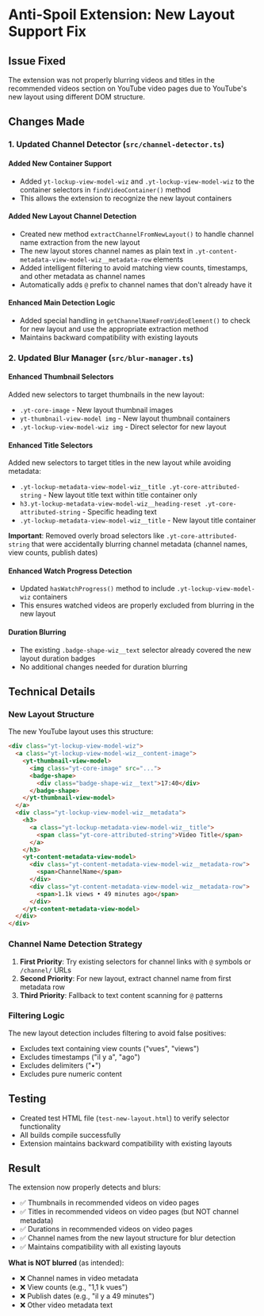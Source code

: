 # Anti-Spoil Extension: New Layout Support Fix

## Issue Fixed
The extension was not properly blurring videos and titles in the recommended videos section on YouTube video pages due to YouTube's new layout using different DOM structure.

## Changes Made

### 1. Updated Channel Detector (`src/channel-detector.ts`)

#### Added New Container Support
- Added `yt-lockup-view-model-wiz` and `.yt-lockup-view-model-wiz` to the container selectors in `findVideoContainer()` method
- This allows the extension to recognize the new layout containers

#### Added New Layout Channel Detection
- Created new method `extractChannelFromNewLayout()` to handle channel name extraction from the new layout
- The new layout stores channel names as plain text in `.yt-content-metadata-view-model-wiz__metadata-row` elements
- Added intelligent filtering to avoid matching view counts, timestamps, and other metadata as channel names
- Automatically adds `@` prefix to channel names that don't already have it

#### Enhanced Main Detection Logic
- Added special handling in `getChannelNameFromVideoElement()` to check for new layout and use the appropriate extraction method
- Maintains backward compatibility with existing layouts

### 2. Updated Blur Manager (`src/blur-manager.ts`)

#### Enhanced Thumbnail Selectors
Added new selectors to target thumbnails in the new layout:
- `.yt-core-image` - New layout thumbnail images
- `yt-thumbnail-view-model img` - New layout thumbnail containers
- `.yt-lockup-view-model-wiz img` - Direct selector for new layout

#### Enhanced Title Selectors
Added new selectors to target titles in the new layout while avoiding metadata:
- `.yt-lockup-metadata-view-model-wiz__title .yt-core-attributed-string` - New layout title text within title container only
- `h3.yt-lockup-metadata-view-model-wiz__heading-reset .yt-core-attributed-string` - Specific heading text
- `.yt-lockup-metadata-view-model-wiz__title` - New layout title container

**Important**: Removed overly broad selectors like `.yt-core-attributed-string` that were accidentally blurring channel metadata (channel names, view counts, publish dates)

#### Enhanced Watch Progress Detection
- Updated `hasWatchProgress()` method to include `.yt-lockup-view-model-wiz` containers
- This ensures watched videos are properly excluded from blurring in the new layout

#### Duration Blurring
- The existing `.badge-shape-wiz__text` selector already covered the new layout duration badges
- No additional changes needed for duration blurring

## Technical Details

### New Layout Structure
The new YouTube layout uses this structure:
```html
<div class="yt-lockup-view-model-wiz">
  <a class="yt-lockup-view-model-wiz__content-image">
    <yt-thumbnail-view-model>
      <img class="yt-core-image" src="...">
      <badge-shape>
        <div class="badge-shape-wiz__text">17:40</div>
      </badge-shape>
    </yt-thumbnail-view-model>
  </a>
  <div class="yt-lockup-view-model-wiz__metadata">
    <h3>
      <a class="yt-lockup-metadata-view-model-wiz__title">
        <span class="yt-core-attributed-string">Video Title</span>
      </a>
    </h3>
    <yt-content-metadata-view-model>
      <div class="yt-content-metadata-view-model-wiz__metadata-row">
        <span>ChannelName</span>
      </div>
      <div class="yt-content-metadata-view-model-wiz__metadata-row">
        <span>1.1k views • 49 minutes ago</span>
      </div>
    </yt-content-metadata-view-model>
  </div>
</div>
```

### Channel Name Detection Strategy
1. **First Priority**: Try existing selectors for channel links with `@` symbols or `/channel/` URLs
2. **Second Priority**: For new layout, extract channel name from first metadata row
3. **Third Priority**: Fallback to text content scanning for `@` patterns

### Filtering Logic
The new layout detection includes filtering to avoid false positives:
- Excludes text containing view counts ("vues", "views")
- Excludes timestamps ("il y a", "ago")
- Excludes delimiters ("•")
- Excludes pure numeric content

## Testing
- Created test HTML file (`test-new-layout.html`) to verify selector functionality
- All builds compile successfully
- Extension maintains backward compatibility with existing layouts

## Result
The extension now properly detects and blurs:
- ✅ Thumbnails in recommended videos on video pages
- ✅ Titles in recommended videos on video pages (but NOT channel metadata)
- ✅ Durations in recommended videos on video pages
- ✅ Channel names from the new layout structure for blur detection
- ✅ Maintains compatibility with all existing layouts

**What is NOT blurred** (as intended):
- ❌ Channel names in video metadata
- ❌ View counts (e.g., "1,1 k vues")  
- ❌ Publish dates (e.g., "il y a 49 minutes")
- ❌ Other video metadata text
